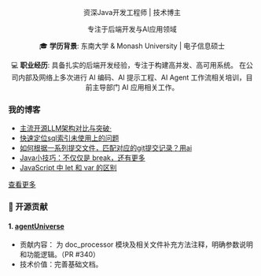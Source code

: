   
<p align="center">
  资深Java开发工程师 | 技术博主
</p>
<p align="center">
  专注于后端开发与AI应用领域
</p>

<p align="center">
  🎓 <b>学历背景</b>: 东南大学 & Monash University | 电子信息硕士
</p>
<p align="center">
  💻 <b>职业经历</b>: 具备扎实的后端开发经验，专注于构建高并发、高可用系统。
  在公司内部及网络上多次进行 AI 编码、AI 提示工程、AI Agent 工作流相关培训，目前主导部门 AI 应用相关工作。
</p>

### 我的博客
- [主流开源LLM架构对比与突破·](https://blog.csdn.net/aiwandianao/article/details/149540967)
- [快速定位sql索引未使用上的问题](https://blog.csdn.net/aiwandianao/article/details/144659975)
- [如何根据一系列提交文件，匹配对应的git提交记录？用ai](https://blog.csdn.net/aiwandianao/article/details/144659385)
- [Java小技巧：不仅仅是 break，还有更多](https://blog.csdn.net/aiwandianao/article/details/143276844)
- [JavaScript 中 let 和 var 的区别](https://blog.csdn.net/aiwandianao/article/details/143276762)

[查看更多](https://blog.csdn.net/aiwandianao?type=blog)

### 🔧 开源贡献
#### 1. [agentUniverse](https://github.com/agentuniverse-ai/agentUniverse)
- 贡献内容：
为 doc_processor 模块及相关文件补充方法注释，明确参数说明和功能逻辑。（PR #340）  
- 技术价值：完善基础文档。
	
<div align="center" >

<!-- programming tool icon 编程工具图标 -->

</div>
